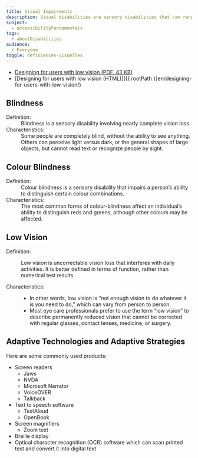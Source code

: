 ```yaml
---
title: Visual Impairments
description: Visual disabilities are sensory disabilities that can range from some amount of vision loss, loss of visual acuity, or increased or decreased sensitivity to specific or bright colours, to complete or uncorrectable loss of vision in either or both eyes.
subject:
  - accessibilityFundamentals
tags:
  - aboutDisabilities
audience:
  - Everyone
toggle: deficiences-visuelles
---
```


- <a href="{{ rootPath }}docs/posters/LowVision-en_2023.pdf" download>Designing for users with low vision (<abbr title="Portable Document Format">PDF</abbr>, 43 <abbr title="KiloByte">KB</abbr>)</a>
- [Designing for users with low vision (HTML)]({{ rootPath }}en/designing-for-users-with-low-vision/)

## Blindness

<dl>
<dt>Definition:</dt>
<dd>Blindness is a sensory disability involving nearly complete vision loss.</dd>
<dt>Characteristics:</dt>
<dd>Some people are completely blind, without the ability to see anything. Others can perceive light versus dark, or the general shapes of large objects, but cannot read text or recognize people by sight.</dd>
</dl>

## Colour Blindness

<dl>
<dt>Definition:</dt>
<dd>Colour blindness is a sensory disability that impairs a person’s ability to distinguish certain colour combinations.</dd>
<dt>Characteristics:</dt>
<dd>The most common forms of colour-blindness affect an individual’s ability to distinguish reds and greens, although other colours may be affected.</dd>
</dl>

## Low Vision

<dl>
<dt>Definition:</dt>
<dd>

Low vision is uncorrectable vision loss that interferes with daily activities. It is better defined in terms of function, rather than numerical test results.</dd>

<dt>Characteristics:</dt>
<dd>

- In other words, low vision is “not enough vision to do whatever it is you need to do,” which can vary from person to person.
- Most eye care professionals prefer to use the term “low vision” to describe permanently reduced vision that cannot be corrected with regular glasses, contact lenses, medicine, or surgery.

</dd>
</dl>

## Adaptive Technologies and Adaptive Strategies

Here are some commonly used products:

- Screen readers
  - Jaws
  - NVDA
  - Microsoft Narrator
  - VoiceOVER
  - Talkback
- Text to speech software
  - TextAloud
  - OpenBook
- Screen magnifiers
  - Zoom text
- Braille display
- Optical character recognition (<abbr>OCR</abbr>) software which can scan printed text and convert it into digital text

